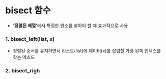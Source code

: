 # bisect 함수
 - '**정렬된 배열**'에서 특정한 원소를 찾아야 할 때 효과적으로 사용
 
 ### 1. bisect_left(list, x)
   - 정렬된 순서를 유지하면서 리스트(list)에 데이터(x)를 삽입할 가장 왼쪽 인텍스를 찾는 메소드
   
 ### 2. bisect_righ
